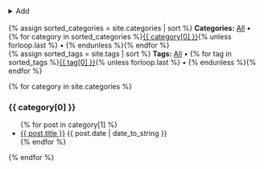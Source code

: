 ---
---
<details>
  <summary>Add</summary>
  <script>
    function editor(){
      const category = document.getElementById('category').value.toLowerCase().replace(/[^a-zA-Z0-9]+/g,'-');
      const date = "{{ site.time | date: '%Y-%m-%d-' }}";
      const title = document.getElementById('title').value.toLowerCase().replace(/[^a-zA-Z0-9]+/g,'-');
      const tags = document.getElementById('tags').value;
      const url='{{ site.github.repository_url }}/new/main?filename=' + category + '/_posts/' + date + title + '.md&value=---%0Atags:%20[' + tags + ']%0A---%0A';
      location = url;
      return true
    };
  </script>
  <input id=title placeholder=Title required>
  <input id=category placeholder=Category required>
  <input id=tags placeholder=Tags>
  <button onclick='editor()'>Editor</button>
</details><br>

<div class='categories'>{% assign sorted_categories = site.categories | sort %}
  <strong>Categories:</strong> <a href='#'>All</a> • {% for category in sorted_categories %}<a href='#'>{{ category[0] }}</a>{% unless forloop.last %} • {% endunless %}{% endfor %}
</div>  

<div class='tags'>{% assign sorted_tags = site.tags | sort %}
  <strong>Tags:</strong> <a href='#'>All</a> • {% for tag in sorted_tags %}<a href='#'>{{ tag[0] }}</a>{% unless forloop.last %} • {% endunless %}{% endfor %}
</div>

<script>
  document.querySelectorAll('.categories a').forEach(link => {
    link.onclick = (e) => {
      e.preventDefault();
      const category = e.target.innerHTML;
      if (category == 'All') {
        document.querySelectorAll('[category]').forEach(div => div.style.display = 'block');
      } else {
        document.querySelectorAll('[category]').forEach(div => div.style.display = 'none');
        document.querySelectorAll('[category="' + category + '"]').forEach(item => item.style.display = 'block')
      }
    }
  });
  document.querySelectorAll('.tags a').forEach(link => {
    link.onclick = (e) => {
      e.preventDefault();
      const tag = e.target.innerHTML;
      if (tag == 'All') {
        document.querySelectorAll('li[tags]').forEach(li => li.style.display = 'list-item');
      } else {
        document.querySelectorAll('li[tags]').forEach(li => li.style.display = 'none');
        document.querySelectorAll('li[tags*="' + tag + '"]').forEach(item => item.style.display = 'list-item')
      }
    }
  });
</script>

{% for category in site.categories %}<div category='{{ category[0] }}'><h3>{{ category[0] }}</h3><ul>
{% for post in category[1] %}<li tags='{{ post.tags | join: " " }}'> <a href='{{ post.url | absolute_url }}'>{{ post.title }}</a> {{ post.date | date_to_string }}</li>
{% endfor %}</ul></div>
{% endfor %}
